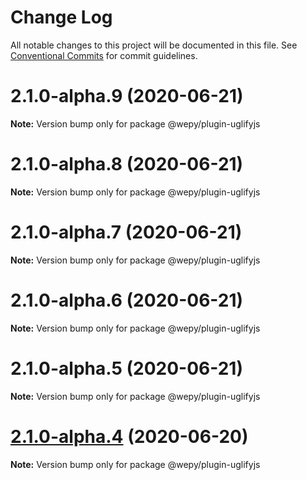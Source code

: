 # Change Log

All notable changes to this project will be documented in this file.
See [Conventional Commits](https://conventionalcommits.org) for commit guidelines.

# 2.1.0-alpha.9 (2020-06-21)

**Note:** Version bump only for package @wepy/plugin-uglifyjs





# 2.1.0-alpha.8 (2020-06-21)

**Note:** Version bump only for package @wepy/plugin-uglifyjs





# 2.1.0-alpha.7 (2020-06-21)

**Note:** Version bump only for package @wepy/plugin-uglifyjs





# 2.1.0-alpha.6 (2020-06-21)

**Note:** Version bump only for package @wepy/plugin-uglifyjs





# 2.1.0-alpha.5 (2020-06-21)

**Note:** Version bump only for package @wepy/plugin-uglifyjs





# [2.1.0-alpha.4](https://github.com/Tencent/wepy/compare/v2.1.0-alpha.2...v2.1.0-alpha.4) (2020-06-20)

**Note:** Version bump only for package @wepy/plugin-uglifyjs
